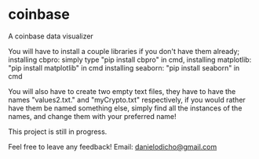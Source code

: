 # coinbase
A coinbase data visualizer

You will have to install a couple libraries if you don't have them already;
installing cbpro: simply type "pip install cbpro" in cmd,
installing matplotlib: "pip install matplotlib" in cmd
installing seaborn: "pip install seaborn" in cmd

You will also have to create two empty text files, they have to have the names "values2.txt." and "myCrypto.txt" respectively, if you would rather have them be named something else, simply find all the instances of the names, and change them with your preferred name!

This project is still in progress. 

Feel free to leave any feedback! Email: danielodicho@gmail.com
